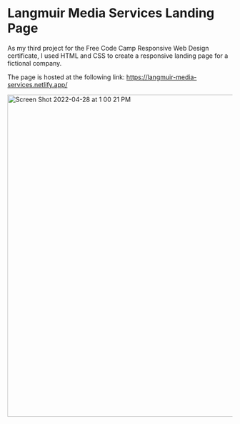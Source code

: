 # Langmuir Media Services Landing Page

As my third project for the Free Code Camp Responsive Web Design certificate, I used HTML and CSS to create a responsive landing page for a fictional company.

The page is hosted at the following link: https://langmuir-media-services.netlify.app/

<img width="722" alt="Screen Shot 2022-04-28 at 1 00 21 PM" src="https://user-images.githubusercontent.com/96800876/165835723-2e43044c-f6ba-428a-9076-e7e149bbf157.png">
